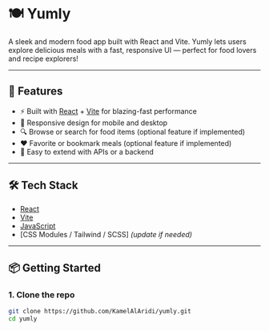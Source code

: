 # 🍽️ Yumly

A sleek and modern food app built with React and Vite. Yumly lets users explore delicious meals with a fast, responsive UI — perfect for food lovers and recipe explorers!

---

## 🚀 Features

- ⚡ Built with [React](https://reactjs.org/) + [Vite](https://vitejs.dev/) for blazing-fast performance
- 📱 Responsive design for mobile and desktop
- 🔍 Browse or search for food items (optional feature if implemented)
- ❤️ Favorite or bookmark meals (optional feature if implemented)
- 🔄 Easy to extend with APIs or a backend

---

## 🛠️ Tech Stack

- [React](https://reactjs.org/)
- [Vite](https://vitejs.dev/)
- [JavaScript](https://developer.mozilla.org/en-US/docs/Web/JavaScript)
- [CSS Modules / Tailwind / SCSS] _(update if needed)_

---

## 📦 Getting Started

### 1. Clone the repo

```bash
git clone https://github.com/KamelAlAridi/yumly.git
cd yumly
```
